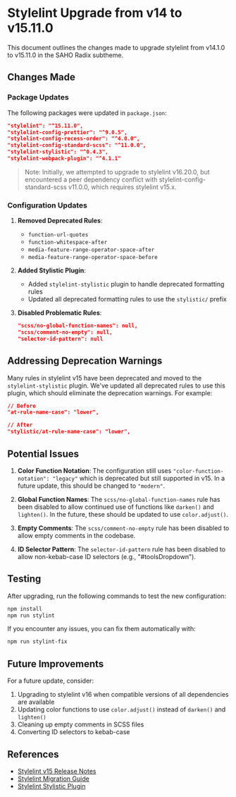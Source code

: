 # Stylelint Upgrade from v14 to v15.11.0

This document outlines the changes made to upgrade stylelint from v14.1.0 to v15.11.0 in the SAHO Radix subtheme.

## Changes Made

### Package Updates

The following packages were updated in `package.json`:

```json
"stylelint": "^15.11.0",
"stylelint-config-prettier": "^9.0.5",
"stylelint-config-recess-order": "^4.0.0",
"stylelint-config-standard-scss": "^11.0.0",
"stylelint-stylistic": "^0.4.3",
"stylelint-webpack-plugin": "^4.1.1"
```

> Note: Initially, we attempted to upgrade to stylelint v16.20.0, but encountered a peer dependency conflict with stylelint-config-standard-scss v11.0.0, which requires stylelint v15.x.

### Configuration Updates

1. **Removed Deprecated Rules**:
   - `function-url-quotes`
   - `function-whitespace-after`
   - `media-feature-range-operator-space-after`
   - `media-feature-range-operator-space-before`

2. **Added Stylistic Plugin**:
   - Added `stylelint-stylistic` plugin to handle deprecated formatting rules
   - Updated all deprecated formatting rules to use the `stylistic/` prefix

3. **Disabled Problematic Rules**:
   ```json
   "scss/no-global-function-names": null,
   "scss/comment-no-empty": null,
   "selector-id-pattern": null
   ```

## Addressing Deprecation Warnings

Many rules in stylelint v15 have been deprecated and moved to the `stylelint-stylistic` plugin. We've updated all deprecated rules to use this plugin, which should eliminate the deprecation warnings. For example:

```json
// Before
"at-rule-name-case": "lower",

// After
"stylistic/at-rule-name-case": "lower",
```

## Potential Issues

1. **Color Function Notation**: The configuration still uses `"color-function-notation": "legacy"` which is deprecated but still supported in v15. In a future update, this should be changed to `"modern"`.

2. **Global Function Names**: The `scss/no-global-function-names` rule has been disabled to allow continued use of functions like `darken()` and `lighten()`. In the future, these should be updated to use `color.adjust()`.

3. **Empty Comments**: The `scss/comment-no-empty` rule has been disabled to allow empty comments in the codebase.

4. **ID Selector Pattern**: The `selector-id-pattern` rule has been disabled to allow non-kebab-case ID selectors (e.g., "#toolsDropdown").

## Testing

After upgrading, run the following commands to test the new configuration:

```bash
npm install
npm run stylint
```

If you encounter any issues, you can fix them automatically with:

```bash
npm run stylint-fix
```

## Future Improvements

For a future update, consider:

1. Upgrading to stylelint v16 when compatible versions of all dependencies are available
2. Updating color functions to use `color.adjust()` instead of `darken()` and `lighten()`
3. Cleaning up empty comments in SCSS files
4. Converting ID selectors to kebab-case

## References

- [Stylelint v15 Release Notes](https://github.com/stylelint/stylelint/releases)
- [Stylelint Migration Guide](https://stylelint.io/migration-guide/)
- [Stylelint Stylistic Plugin](https://github.com/stylelint-stylistic/stylelint-stylistic)